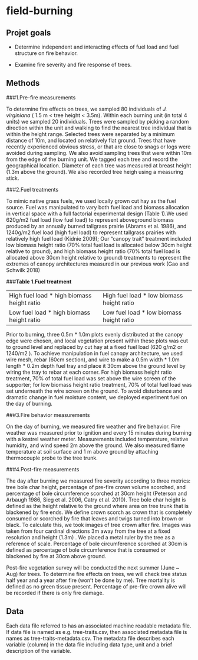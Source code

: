 field-burning
=============

Projet goals
------------
- Determine independent and interacting effects of fuel load and fuel structure on fire behavior. 

- Examine fire severity and fire response of trees.

Methods
-------

###1.Pre-fire measurements 





To determine fire effects on trees, we sampled 80 individuals of *J. virginiana* ( 1.5 m < tree height < 3.5m). Within each burning unit (in total 4 units) we sampled 20 individuals. Trees were sampled by picking a random direction within the unit and walking to find the nearest tree individual that is within the height range. Selected trees were separated by a minimum distance of 10m, and located on relatively flat ground. Trees that have recently experienced obvious stress, or that are close to snags or logs were avoided during sampling. We also avoid sampling trees that were within 10m from the edge of the burning unit. We tagged each tree and record the geographical location. Diameter of each tree was measured at breast height (1.3m above the ground). We also recorded tree heigh using a measuring stick. 


###2.Fuel treatments




To mimic native grass fuels, we used locally grown cut hay as the fuel source. Fuel was manipulated to vary both fuel load and biomass allocation in vertical space with a full factorial experimental design (Table 1).We used 620g/m2 fuel load (low fuel load) to represent aboveground biomass produced by an annually burned tallgrass prairie (Abrams et al. 1986), and  1240g/m2 fuel load (high fuel load) to represent tallgrass prairies with relatively high fuel load (Kidnie 2009); Our “canopy trait” treatment included low biomass height ratio (70% total fuel load is allocated below 30cm height relative to ground), and high biomass height ratio (70% total fuel load is allocated above 30cm height relative to ground) treatments to represent the extremes of canopy architectures measured in our previous work (Gao and Schwilk 2018)

###**Table 1.Fuel treatment**



|                                            |                                          |
|--------------------------------------------|------------------------------------------|
| High fuel load * high biomass height ratio | High fuel load * low biomass height ratio|
|Low fuel load * high biomass height ratio   | Low fuel load * low biomass height ratio |





Prior to burning, three 0.5m * 1.0m plots evenly distributed at the canopy edge were chosen, and local vegetation present within these  plots was cut to ground level and replaced by cut hay at a fixed fuel load (620 g/m2 or 1240/m2 ). To achieve manipulation in fuel canopy architecture, we used wire mesh, rebar (60cm section), and wire to make a 0.5m width * 1.0m length * 0.2m depth fuel tray and place it 30cm above the ground level by wiring the tray to rebar at each corner. For high biomass height ratio treatment, 70% of total fuel load was set above the wire screen of the supporter; for low biomass height ratio treatment, 70% of total fuel load was set underneath the wire screen on the ground. To avoid disturbance and dramatic change in fuel moisture content, we deployed experiment fuel on the day of burning.





###3.Fire behavior measurements

On the day of burning, we measured fire weather and fire behavior. Fire weather was measured prior to ignition and every 15 minutes during burning with a kestrel weather meter. Measurements included temperature, relative humidity, and wind speed 2m above the ground. We also measured flame temperature at soil surface and 1 m above ground by attaching thermocouple probe to the tree trunk. 



###4.Post-fire measurements

The day after burning we measured fire severity according to three metrics: tree bole char height, percentage of pre-fire crown volume scorched, and percentage of bole circumference scorched at 30cm height (Peterson and Arbaugh 1986, Sieg et al. 2006, Catry et al. 2010). Tree bole char height is defined as the height relative to the ground where area on tree trunk that is blackened by fire ends.  We define crown scorch as crown that is completely consumed or scorched by fire that leaves and twigs turned into brown or black. To calculate this, we took images of tree crown after fire. Images was taken from four cardinal directions 3m away from the tree at a fixed resolution and height (1.3m) . We placed a metal ruler by the tree as a reference of scale.  Percentage of bole circumference scorched at 30cm is defined as percentage of bole circumference that is consumed or blackened by fire at 30cm above ground. 

Post-fire vegetation survey will be conducted the next summer (June ~ Aug) for trees. To determine fire effects on trees, we will check tree status half year and a year after fire (won’t be done by me). Tree mortality is defined as no green tissue present. Percentage of pre-fire crown alive will be recorded if there is only fire damage. 


Data
----

Each data file referred to has an associated machine readable metadata file. If data file is named as e.g. tree-traits.csv, then associated metadata file is names as tree-traits-metadata.csv. The metadata file describes each variable (column) in the data file including data type, unit and a brief description of the variable.





